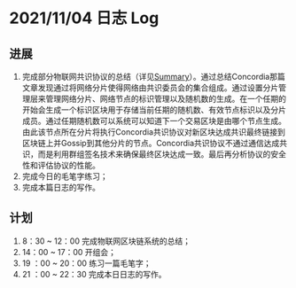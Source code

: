 # 2021/11/04 日志 Log

## 进展

1. 完成部分物联网共识协议的总结（详见[Summary](./../Blockchain_in_Wireless_Networks/Summary.md)）。通过总结Concordia那篇文章发现通过将网络分片使得网络由共识委员会的集合组成。通过设置分片管理层来管理网络分片、网络节点的标识管理以及随机数的生成。在一个任期的开始会生成一个标识区块用于存储当前任期的随机数、有效节点标识以及分片成员。通过任期随机数可以系统可以知道下一个交易区块是由哪个节点生成。由此该节点所在分片将执行Concordia共识协议对新区块达成共识最终链接到区块链上并Gossip到其他分片的节点。Concordia共识协议不通过通信达成共识，而是利用群组签名技术来确保最终区块达成一致。最后再分析协议的安全性和评估协议的性能。
2. 完成今日的毛笔字练习；
3. 完成本篇日志的写作。


## 计划

1. 8：30 ~ 12：00 完成物联网区块链系统的总结；
2. 14：00 ~ 17：00 开组会；
3. 19 ：00 ~ 20：00 练习一篇毛笔字；
4. 21 ：00 ~ 22：30 完成本日日志的写作。